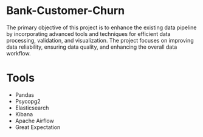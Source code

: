 # Bank-Customer-Churn

The primary objective of this project is to enhance the existing data pipeline by incorporating advanced tools and techniques for efficient data processing, validation, and visualization. The project focuses on improving data reliability, ensuring data quality, and enhancing the overall data workflow.

# Tools 
- Pandas
- Psycopg2
- Elasticsearch
- Kibana
- Apache Airflow
- Great Expectation
